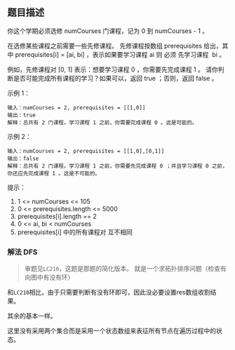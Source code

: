 ## 题目描述
你这个学期必须选修 numCourses 门课程，记为 0 到 numCourses - 1 。

在选修某些课程之前需要一些先修课程。 先修课程按数组 prerequisites 给出，其中 prerequisites[i] = [ai, bi] ，表示如果要学习课程 ai 则 必须 先学习课程  bi 。

例如，先修课程对 [0, 1] 表示：想要学习课程 0 ，你需要先完成课程 1 。
请你判断是否可能完成所有课程的学习？如果可以，返回 true ；否则，返回 false 。

示例 1：
```
输入：numCourses = 2, prerequisites = [[1,0]]
输出：true
解释：总共有 2 门课程。学习课程 1 之前，你需要完成课程 0 。这是可能的。
```
示例 2：
```
输入：numCourses = 2, prerequisites = [[1,0],[0,1]]
输出：false
解释：总共有 2 门课程。学习课程 1 之前，你需要先完成​课程 0 ；并且学习课程 0 之前，你还应先完成课程 1 。这是不可能的。
```

提示：
1. 1 <= numCourses <= 105
2. 0 <= prerequisites.length <= 5000
3. prerequisites[i].length == 2
4. 0 <= ai, bi < numCourses
5. prerequisites[i] 中的所有课程对 互不相同

### 解法 DFS
>审题见`LC210`，这题是那题的简化版本。
>就是一个求拓扑排序问题（检查有向图中有没有环）

和`LC210`相比，由于只需要判断有没有环即可，因此没必要设置res数组收割结果。

其余的基本一样。

这里没有采用两个集合而是采用一个状态数组来表征所有节点在遍历过程中的状态。